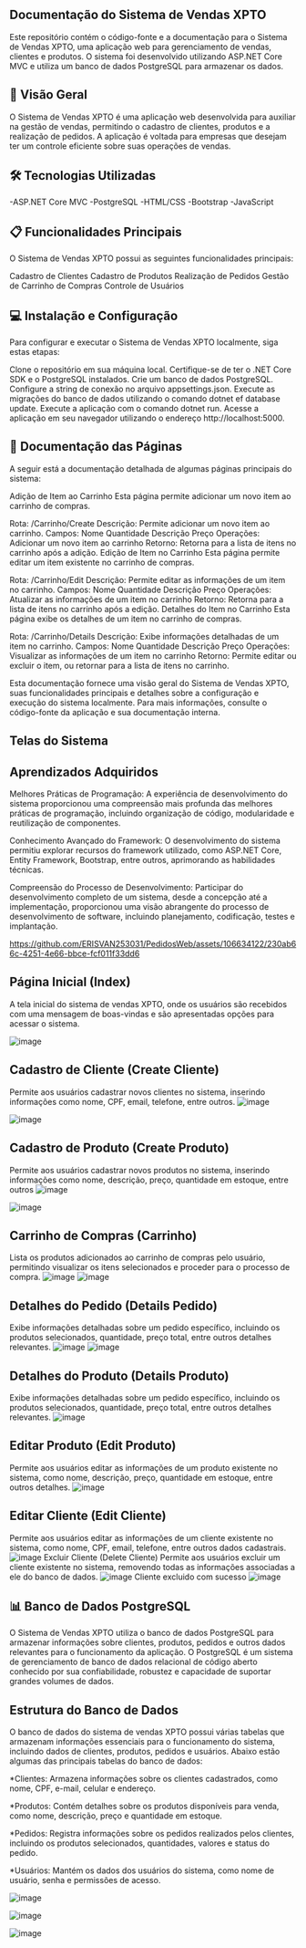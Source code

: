 ## Documentação do Sistema de Vendas XPTO
Este repositório contém o código-fonte e a documentação para o Sistema de Vendas XPTO, uma aplicação web para gerenciamento de vendas, clientes e produtos. O sistema foi desenvolvido utilizando ASP.NET Core MVC e utiliza um banco de dados PostgreSQL para armazenar os dados.

## 🚀 Visão Geral
O Sistema de Vendas XPTO é uma aplicação web desenvolvida para auxiliar na gestão de vendas, permitindo o cadastro de clientes, produtos e a realização de pedidos. A aplicação é voltada para empresas que desejam ter um controle eficiente sobre suas operações de vendas.

## 🛠️ Tecnologias Utilizadas
-ASP.NET Core MVC
-PostgreSQL 
-HTML/CSS
-Bootstrap
-JavaScript
## 📋 Funcionalidades Principais
O Sistema de Vendas XPTO possui as seguintes funcionalidades principais:

 Cadastro de Clientes
Cadastro de Produtos
Realização de Pedidos
Gestão de Carrinho de Compras
Controle de Usuários
## 💻 Instalação e Configuração
Para configurar e executar o Sistema de Vendas XPTO localmente, siga estas etapas:

Clone o repositório em sua máquina local.
Certifique-se de ter o .NET Core SDK e o PostgreSQL instalados.
Crie um banco de dados PostgreSQL.
Configure a string de conexão no arquivo appsettings.json.
Execute as migrações do banco de dados utilizando o comando dotnet ef database update.
Execute a aplicação com o comando dotnet run.
Acesse a aplicação em seu navegador utilizando o endereço http://localhost:5000.
## 📄 Documentação das Páginas
A seguir está a documentação detalhada de algumas páginas principais do sistema:

Adição de Item ao Carrinho
Esta página permite adicionar um novo item ao carrinho de compras.

Rota: /Carrinho/Create
Descrição: Permite adicionar um novo item ao carrinho.
Campos:
Nome
Quantidade
Descrição
Preço
Operações:
Adicionar um novo item ao carrinho
Retorno: Retorna para a lista de itens no carrinho após a adição.
Edição de Item no Carrinho
Esta página permite editar um item existente no carrinho de compras.

Rota: /Carrinho/Edit
Descrição: Permite editar as informações de um item no carrinho.
Campos:
Nome
Quantidade
Descrição
Preço
Operações:
Atualizar as informações de um item no carrinho
Retorno: Retorna para a lista de itens no carrinho após a edição.
Detalhes do Item no Carrinho
Esta página exibe os detalhes de um item no carrinho de compras.

Rota: /Carrinho/Details
Descrição: Exibe informações detalhadas de um item no carrinho.
Campos:
Nome
Quantidade
Descrição
Preço
Operações:
Visualizar as informações de um item no carrinho
Retorno: Permite editar ou excluir o item, ou retornar para a lista de itens no carrinho.

Esta documentação fornece uma visão geral do Sistema de Vendas XPTO, suas funcionalidades principais e detalhes sobre a configuração e execução do sistema localmente. Para mais informações, consulte o código-fonte da aplicação e sua documentação interna.
## Telas do Sistema

## Aprendizados Adquiridos
Melhores Práticas de Programação: A experiência de desenvolvimento do sistema proporcionou uma compreensão mais profunda das melhores práticas de programação, incluindo organização de código, modularidade e reutilização de componentes.

Conhecimento Avançado do Framework: O desenvolvimento do sistema permitiu explorar recursos  do framework utilizado, como ASP.NET Core, Entity Framework, Bootstrap, entre outros, aprimorando as habilidades técnicas.

Compreensão do Processo de Desenvolvimento: Participar do desenvolvimento completo de um sistema, desde a concepção até a implementação, proporcionou uma visão abrangente do processo de desenvolvimento de software, incluindo planejamento, codificação, testes e implantação.


https://github.com/ERISVAN253031/PedidosWeb/assets/106634122/230ab66c-4251-4e66-bbce-fcf011f33dd6

## Página Inicial (Index)
A tela inicial do sistema de vendas XPTO, onde os usuários são recebidos com uma mensagem de boas-vindas e são apresentadas opções para acessar o sistema.

![image](https://github.com/ERISVAN253031/PedidosWeb/assets/106634122/40e05f00-2d97-4226-8680-d536af0157d4)
## Cadastro de Cliente (Create Cliente)
Permite aos usuários cadastrar novos clientes no sistema, inserindo informações como nome, CPF, email, telefone, entre outros.
![image](https://github.com/ERISVAN253031/PedidosWeb/assets/106634122/25a82aa7-55ed-4fbe-8d84-e1fbd8ed0ce3)

![image](https://github.com/ERISVAN253031/PedidosWeb/assets/106634122/55da675e-0406-43ba-a58a-a92615528a98)
## Cadastro de Produto (Create Produto)
Permite aos usuários cadastrar novos produtos no sistema, inserindo informações como nome, descrição, preço, quantidade em estoque, entre outros
![image](https://github.com/ERISVAN253031/PedidosWeb/assets/106634122/095bf9f8-ff3d-42fb-b044-b5b0c241361d)

![image](https://github.com/ERISVAN253031/PedidosWeb/assets/106634122/dbd1d438-6b5a-447b-93ed-0f4a1c577cce)

## Carrinho de Compras (Carrinho)
Lista os produtos adicionados ao carrinho de compras pelo usuário, permitindo visualizar os itens selecionados e proceder para o processo de compra.
![image](https://github.com/ERISVAN253031/PedidosWeb/assets/106634122/8883b6a6-8fb0-4d2d-82f2-b1ec2641470c)
![image](https://github.com/ERISVAN253031/PedidosWeb/assets/106634122/fc815d09-654f-44b3-84e6-8f78022c7d24)
## Detalhes do Pedido (Details Pedido)
Exibe informações detalhadas sobre um pedido específico, incluindo os produtos selecionados, quantidade, preço total, entre outros detalhes relevantes.
![image](https://github.com/ERISVAN253031/PedidosWeb/assets/106634122/0dd1d41f-cfbc-44b5-873a-0ccbab1c0268)
![image](https://github.com/ERISVAN253031/PedidosWeb/assets/106634122/34753584-c070-4a35-8371-7c432aba6102)

## Detalhes do Produto (Details Produto)
Exibe informações detalhadas sobre um pedido específico, incluindo os produtos selecionados, quantidade, preço total, entre outros detalhes relevantes.
![image](https://github.com/ERISVAN253031/PedidosWeb/assets/106634122/a6869aaf-0f76-40a1-976e-fd27f8f58166)

## Editar Produto (Edit Produto)
Permite aos usuários editar as informações de um produto existente no sistema, como nome, descrição, preço, quantidade em estoque, entre outros detalhes.
![image](https://github.com/ERISVAN253031/PedidosWeb/assets/106634122/205ec334-6096-4e06-a64d-612405328cf2)

## Editar Cliente (Edit Cliente)
Permite aos usuários editar as informações de um cliente existente no sistema, como nome, CPF, email, telefone, entre outros dados cadastrais.
![image](https://github.com/ERISVAN253031/PedidosWeb/assets/106634122/0777ee9f-09d5-4193-8ffc-daab4efc5616)
Excluir Cliente (Delete Cliente)
Permite aos usuários excluir um cliente existente no sistema, removendo todas as informações associadas a ele do banco de dados.
![image](https://github.com/ERISVAN253031/PedidosWeb/assets/106634122/f254a1e6-1bfb-4b35-bb7a-6db0ba7c0a1b)
 Cliente excluido com sucesso 
 ![image](https://github.com/ERISVAN253031/PedidosWeb/assets/106634122/e0db5b4e-a645-407c-857e-7bdd876521e3)

## 📊 Banco de Dados PostgreSQL
O Sistema de Vendas XPTO utiliza o banco de dados PostgreSQL para armazenar informações sobre clientes, produtos, pedidos e outros dados relevantes para o funcionamento da aplicação. O PostgreSQL é um sistema de gerenciamento de banco de dados relacional de código aberto conhecido por sua confiabilidade, robustez e capacidade de suportar grandes volumes de dados.


## Estrutura do Banco de Dados
O banco de dados do sistema de vendas XPTO possui várias tabelas que armazenam informações essenciais para o funcionamento do sistema, incluindo dados de clientes, produtos, pedidos e usuários. Abaixo estão algumas das principais tabelas do banco de dados:

*Clientes: Armazena informações sobre os clientes cadastrados, como nome, CPF, e-mail, celular e endereço.

*Produtos: Contém detalhes sobre os produtos disponíveis para venda, como nome, descrição, preço e quantidade em estoque.

*Pedidos: Registra informações sobre os pedidos realizados pelos clientes, incluindo os produtos selecionados, quantidades, valores e status do pedido.

*Usuários: Mantém os dados dos usuários do sistema, como nome de usuário, senha e permissões de acesso.

![image](https://github.com/ERISVAN253031/PedidosWeb/assets/106634122/102b66ef-e24b-431a-997e-2da55ad35979)

![image](https://github.com/ERISVAN253031/PedidosWeb/assets/106634122/1e78c987-c31a-412a-be10-7c8af0573b07)

![image](https://github.com/ERISVAN253031/PedidosWeb/assets/106634122/fce6a66d-771c-4784-983f-e7f1299bf03d)

















